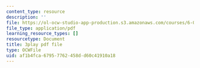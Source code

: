 ```yaml
---
content_type: resource
description: ''
file: https://ol-ocw-studio-app-production.s3.amazonaws.com/courses/6-0001-introduction-to-computer-science-and-programming-in-python-fall-2016/af1b4fca67957762458dd60c41910a18_w4uxYDPsjbw.pdf
file_type: application/pdf
learning_resource_types: []
resourcetype: Document
title: 3play pdf file
type: OCWFile
uid: af1b4fca-6795-7762-458d-d60c41910a18
---
```

